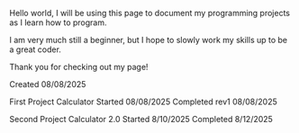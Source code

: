 Hello world, I will be using this page to document my programming projects as I learn how to program.

I am very much still a beginner, but I hope to slowly work my skills up to be a great coder.

Thank you for checking out my page!


Created 08/08/2025

First Project
Calculator
Started 08/08/2025
Completed rev1 08/08/2025

Second Project
Calculator 2.0
Started 8/10/2025
Completed 8/12/2025

